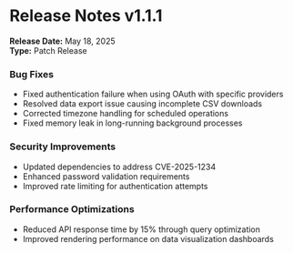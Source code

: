 # Release Notes v1.1.1

**Release Date:** May 18, 2025  
**Type:** Patch Release

### Bug Fixes

- Fixed authentication failure when using OAuth with specific providers
- Resolved data export issue causing incomplete CSV downloads
- Corrected timezone handling for scheduled operations
- Fixed memory leak in long-running background processes

### Security Improvements

- Updated dependencies to address CVE-2025-1234
- Enhanced password validation requirements
- Improved rate limiting for authentication attempts

### Performance Optimizations

- Reduced API response time by 15% through query optimization
- Improved rendering performance on data visualization dashboards